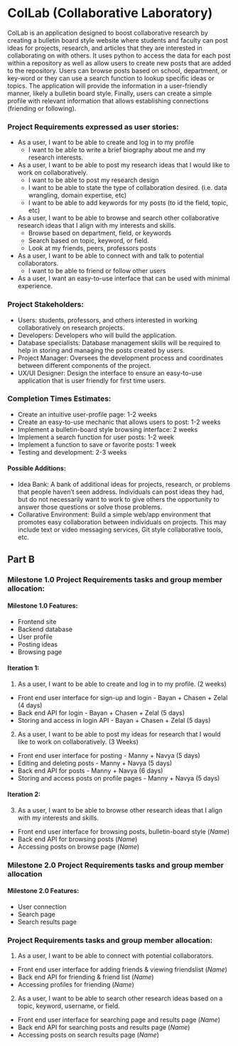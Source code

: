 # ColLab (Collaborative Laboratory)
ColLab is an application designed to boost collaborative research by creating a bulletin board style website where students and faculty can post ideas for projects, research, and articles that they are interested in collaborating on with others. It uses python to access the data for each post within a repository as well as allow users to create new posts that are added to the repository. Users can browse posts based on school, department, or key-word or they can use a search function to lookup specific ideas or topics. The application will provide the information in a user-friendly manner, likely a bulletin board style. Finally, users can create a simple profile with relevant information that allows establishing connections (friending or following).

### Project Requirements expressed as user stories:
- As a user, I want to be able to create and log in to my profile
  - I want to be able to write a brief biography about me and my research interests.
- As a user, I want to be able to post my research ideas that I would like to work on collaboratively.
  - I want to be able to post my research design
  - I want to be able to state the type of collaboration desired. (i.e. data wrangling, domain expertise, etc)
  - I want to be able to add keywords for my posts (to id the field, topic, etc)
- As a user, I want to be able to browse and search other collaborative research ideas that I align with my interests and skills.
  - Browse based on department, field, or keywords
  - Search based on topic, keyword, or field.
  - Look at my friends, peers, professors posts
- As a user, I want to be able to connect with and talk to potential collaborators.
  - I want to be able to friend or follow other users
- As a user, I want an easy-to-use interface that can be used with minimal experience.  

### Project Stakeholders:  
- Users: students, professors, and others interested in working collaboratively on research projects.
- Developers: Developers who will build the application.
- Database specialists: Database management skills will be required to help in storing and managing the posts created by users.
- Project Manager: Oversees the development process and coordinates between different components of the project.  
- UX/UI Designer: Design the interface to ensure an easy-to-use application that is user friendly for first time users.  

### Completion Times Estimates:
- Create an intuitive user-profile page: 1-2 weeks
- Create an easy-to-use mechanic that allows users to post: 1-2 weeks
- Implement a bulletin-board style browsing interface: 2 weeks
- Implement a search function for user posts: 1-2 week
- Implement a function to save or favorite posts: 1 week
- Testing and development: 2-3 weeks

#### Possible Additions:
- Idea Bank: A bank of additional ideas for projects, research, or problems that people haven’t seen address. Individuals can post ideas they had, but do not necessarily want to work to give others the opportunity to answer those questions or solve those problems.
- Collarative Environment: Build a simple web/app environment that promotes easy collaboration between individuals on projects. This may include text or video messaging services, Git style collaborative tools, etc.



## Part B
### Milestone 1.0 Project Requirements tasks and group member allocation:

#### Milestone 1.0 Features:
- Frontend site
- Backend database
- User profile
- Posting ideas
- Browsing page

#### Iteration 1:
1. As a user, I want to be able to create and log in to my profile. (2 weeks)
- Front end user interface for sign-up and login - Bayan + Chasen + Zelal (4 days)
- Back end API for login - Bayan + Chasen + Zelal (5 days)
- Storing and access in login API - Bayan + Chasen + Zelal (5 days)

2. As a user, I want to be able to post my ideas for research that I would like to work on collaboratively. (3 Weeks)
- Front end user interface for posting - Manny + Navya (5 days)
- Editing and deleting posts - Manny + Navya (5 days)
- Back end API for posts - Manny + Navya (6 days)
- Storing and access posts on profile pages - Manny + Navya (5 days)

#### Iteration 2:
3. As a user, I want to be able to browse other research ideas that I align with my interests and skills.
- Front end user interface for browsing posts, bulletin-board style (*Name*)
- Back end API for browsing posts (*Name*)
- Accessing posts on browse page (*Name*)


### Milestone 2.0 Project Requirements tasks and group member allocation

#### Milestone 2.0 Features:
- User connection
- Search page
- Search results page

### Project Requirements tasks and group member allocation:
1. As a user, I want to be able to connect with potential collaborators.
- Front end user interface for adding friends & viewing friendslist (*Name*)
- Back end API for friending & friend list (*Name*)
- Accessing profiles for friending (*Name*)

2. As a user, I want to be able to search other research ideas based on a topic, keyword, username, or field.
- Front end user interface for searching page and results page (*Name*)
- Back end API for searching posts and results page (*Name*)
- Accessing posts on search results page (*Name*)
